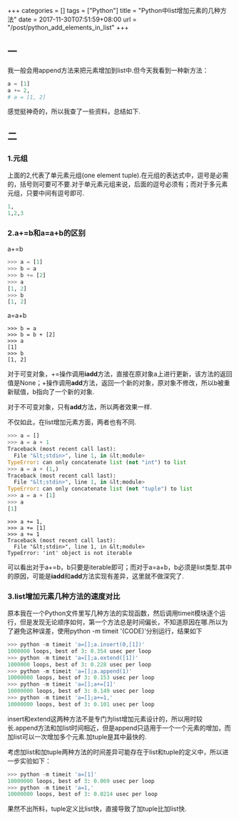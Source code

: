 +++
categories = []
tags = ["Python"]
title = "Python中list增加元素的几种方法"
date = 2017-11-30T07:51:59+08:00
url = "/post/python_add_elements_in_list"
+++
## 一

我一般会用append方法来把元素增加到list中.但今天我看到一种新方法：

```python
a = [1]
a += 2,
# a = [1, 2]
```

感觉挺神奇的，所以我查了一些资料，总结如下.

## 二

### 1.元组

上面的2,代表了单元素元组(one element tuple).在元组的表达式中，逗号是必需的，括号则可要可不要.对于单元素元组来说，后面的逗号必须有；而对于多元素元组，只要中间有逗号即可.

```python
1,
1,2,3
```

### 2.a+=b和a=a+b的区别

a+=b

```python
>>> a = [1]
>>> b = a
>>> b += [2]
>>> a
[1, 2]
>>> b
[1, 2]
```

a=a+b

```python>>> a = [1]
>>> b = a
>>> b = b + [2]
>>> a
[1]
>>> b
[1, 2]
```

对于可变对象，+=操作调用**iadd**方法，直接在原对象a上进行更新，该方法的返回值是None；+操作调用**add**方法，返回一个新的对象，原对象不修改，所以b被重新赋值，b指向了一个新的对象.
  
对于不可变对象，只有**add**方法，所以两者效果一样.

不仅如此，在list增加元素方面，两者也有不同.

```python
>>> a = []
>>> a = a + 1
Traceback (most recent call last):
  File "&lt;stdin>", line 1, in &lt;module>
TypeError: can only concatenate list (not "int") to list
>>> a = a + (1,)
Traceback (most recent call last):
  File "&lt;stdin>", line 1, in &lt;module>
TypeError: can only concatenate list (not "tuple") to list
>>> a = a + [1]
>>> a
[1]
```

```python>>> a = []
>>> a += 1,
>>> a += [1]
>>> a += 1
Traceback (most recent call last):
  File "&lt;stdin>", line 1, in &lt;module>
TypeError: 'int' object is not iterable
```

可以看出对于a+=b，b只要是iterable即可；而对于a=a+b，b必须是list类型.其中的原因，可能是**iadd**和**add**方法实现有差异，这里就不做深究了.

### 3.list增加元素几种方法的速度对比

原本我在一个Python文件里写几种方法的实现函数，然后调用timeit模块逐个运行，但是发现无论顺序如何，第一个方法总是时间偏长，不知道原因在哪.所以为了避免这种误差，使用python -m timeit '(CODE)'分别运行，结果如下

```python
>>> python -m timeit 'a=[];a.insert(0,[1])'
1000000 loops, best of 3: 0.354 usec per loop
>>> python -m timeit 'a=[];a.extend([1])'
1000000 loops, best of 3: 0.228 usec per loop
>>> python -m timeit 'a=[];a.append(1)'
10000000 loops, best of 3: 0.153 usec per loop
>>> python -m timeit 'a=[];a+=[1]'
10000000 loops, best of 3: 0.149 usec per loop
>>> python -m timeit 'a=[];a+=1,'
10000000 loops, best of 3: 0.101 usec per loop
```

insert和extend这两种方法不是专门为list增加元素设计的，所以用时较长.append方法和加list时间相近，但是append只适用于一个一个元素的增加，而加list可以一次增加多个元素.加tuple是其中最快的.
  
考虑加list和加tuple两种方法的时间差异可能存在于list和tuple的定义中，所以进一步实验如下：

```python
>>> python -m timeit 'a=[1]'
10000000 loops, best of 3: 0.069 usec per loop
>>> python -m timeit 'a=1,'
10000000 loops, best of 3: 0.0214 usec per loop
```

果然不出所料，tuple定义比list快，直接导致了加tuple比加list快.
